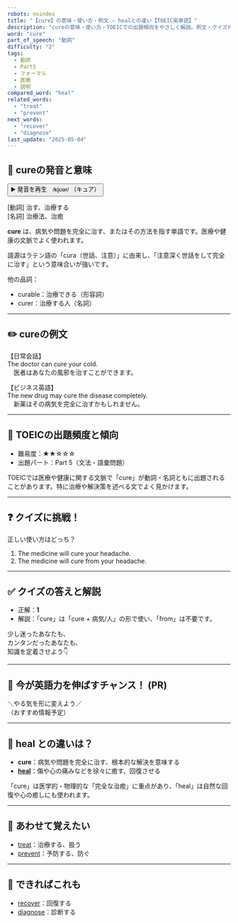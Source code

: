 ```yaml
---
robots: noindex
title: "【cure】の意味・使い方・例文 ― healとの違い【TOEIC英単語】"
description: "cureの意味・使い方・TOEICでの出題傾向をやさしく解説。例文・クイズ付きでhealとの違いもわかりやすく学べます。"
word: "cure"
part_of_speech: "動詞"
difficulty: "2"
tags:
  - 動詞
  - Part5
  - フォーマル
  - 医療
  - 説明
compared_word: "heal"
related_words:
  - "treat"
  - "prevent"
next_words:
  - "recover"
  - "diagnose"
last_update: "2025-05-04"
---
```


## 🔰 cureの発音と意味

<button class="play-audio" onclick="playTTS('cure')">
  <span class="play-audio-main">
    ▶️ 発音を再生　/kjʊər/
  </span>
  <span class="play-audio-sub">
    （キュア）
  </span>
</button>

[動詞] 治す、治療する  
[名詞] 治療法、治癒

**cure** は、病気や問題を完全に治す、またはその方法を指す単語です。医療や健康の文脈でよく使われます。

語源はラテン語の「cura（世話、注意）」に由来し、「注意深く世話をして完全に治す」という意味合いが強いです。

他の品詞：  
- curable：治療できる（形容詞）
- curer：治療する人（名詞）

---

## ✏️ cureの例文

【日常会話】  
The doctor can cure your cold.  
　医者はあなたの風邪を治すことができます。

【ビジネス英語】  
The new drug may cure the disease completely.  
　新薬はその病気を完全に治すかもしれません。

---

## 🎯 TOEICの出題頻度と傾向

- 難易度：★★☆☆☆
- 出題パート：Part 5（文法・語彙問題）

TOEICでは医療や健康に関する文脈で「cure」が動詞・名詞ともに出題されることがあります。特に治療や解決策を述べる文でよく見かけます。

---

## ❓ クイズに挑戦！

正しい使い方はどっち？

1. The medicine will cure your headache.  
2. The medicine will cure from your headache.

---

## ✅ クイズの答えと解説

- 正解：**1**
- 解説：「cure」は「cure + 病気/人」の形で使い、「from」は不要です。

少し迷ったあなたも、  
カンタンだったあなたも、  
知識を定着させよう👇️

---

## 🚀 今が英語力を伸ばすチャンス！ (PR)

<div class="info-center">
＼やる気を形に変えよう／<br>  
（おすすめ情報予定）
</div>

---

## 🤔  heal との違いは？

- **cure**：病気や問題を完全に治す、根本的な解決を意味する
- **[heal](/heal)**：傷や心の痛みなどを徐々に癒す、回復させる

「cure」は医学的・物理的な「完全な治癒」に重点があり、「heal」は自然な回復や心の癒しにも使われます。

---

## 🧩 あわせて覚えたい

- [treat](/treat)：治療する、扱う
- [prevent](/prevent)：予防する、防ぐ

---

## 📖 できればこれも

- [recover](/recover)：回復する
- [diagnose](/diagnose)：診断する

<!-- cvid: aid10_bid12 -->
